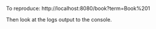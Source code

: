 To reproduce:  http://localhost:8080/book?term=Book%201

Then look at the logs output to the console.
